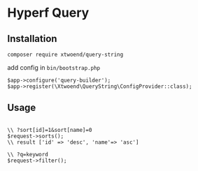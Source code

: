# Hyperf Query 


## Installation

```
composer require xtwoend/query-string
```

add config in `bin/bootstrap.php`

```
$app->configure('query-builder');
$app->register(\Xtwoend\QueryString\ConfigProvider::class);
```

## Usage

```

\\ ?sort[id]=1&sort[name]=0
$request->sorts();
\\ result ['id' => 'desc', 'name'=> 'asc']

\\ ?q=keyword
$request->filter();

```